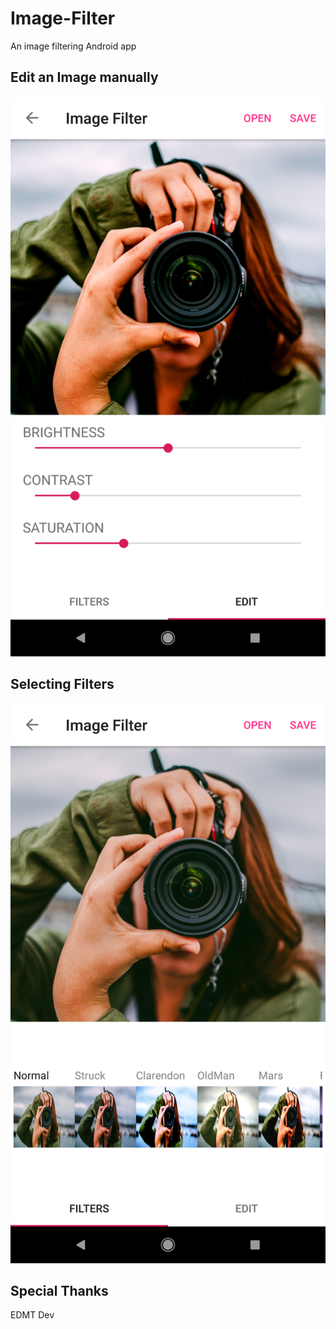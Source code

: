 # Image-Filter
An image filtering Android app

## Edit an Image manually

![alt text](https://github.com/chenhuiyeh/Image-Filter/blob/master/demo/edit-fragment.png)

## Selecting Filters

![alt text](https://github.com/chenhuiyeh/Image-Filter/blob/master/demo/filters-fragment.png)

## Special Thanks
EDMT Dev



